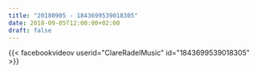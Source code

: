 ```yaml
---
title: "20180905 - 1843699539018305"
date: 2018-09-05T12:00:00+02:00
draft: false
---
```


{{< facebookvideov userid="ClareRadelMusic" id="1843699539018305" >}}